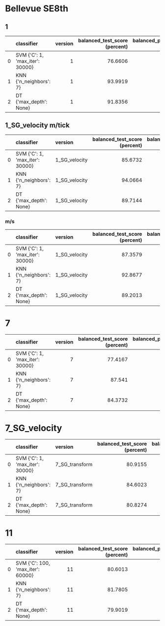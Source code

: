 # Bellevue SE8th

## 1

|     | classifier                      | version | balanced_test_score (percent) | balanced_pooled_test_score (percent) | time (s) |
| --: | :------------------------------ | ------: | ----------------------------: | -----------------------------------: | -------: |
|   0 | SVM {'C': 1, 'max_iter': 30000} |       1 |                       76.6606 |                              91.1231 |  82.2881 |
|   1 | KNN {'n_neighbors': 7}          |       1 |                       93.9919 |                              97.9703 | 0.339768 |
|   2 | DT {'max_depth': None}          |       1 |                       91.8356 |                              95.1947 | 0.771302 |

## 1_SG_velocity m/tick

|     | classifier                      | version       | balanced_test_score (percent) | balanced_pooled_test_score (percent) | time (s) |
| --: | :------------------------------ | :------------ | ----------------------------: | -----------------------------------: | -------: |
|   0 | SVM {'C': 1, 'max_iter': 30000} | 1_SG_velocity |                       85.6732 |                              97.2815 |  61.1282 |
|   1 | KNN {'n_neighbors': 7}          | 1_SG_velocity |                       94.0664 |                              98.0486 | 0.347544 |
|   2 | DT {'max_depth': None}          | 1_SG_velocity |                       89.7144 |                              94.3875 |  1.27647 |

### m/s

|     | classifier                      | version       | balanced_test_score (percent) | balanced_pooled_test_score (percent) | time (s) |
| --: | :------------------------------ | :------------ | ----------------------------: | -----------------------------------: | -------: |
|   0 | SVM {'C': 1, 'max_iter': 30000} | 1_SG_velocity |                       87.3579 |                              97.2084 |  60.8504 |
|   1 | KNN {'n_neighbors': 7}          | 1_SG_velocity |                       92.8677 |                              97.8838 | 0.361149 |
|   2 | DT {'max_depth': None}          | 1_SG_velocity |                       89.2013 |                              94.7971 |   1.3093 |

# 7

|     | classifier                      | version | balanced_test_score (percent) | balanced_pooled_test_score (percent) | time (s) |
| --: | :------------------------------ | ------: | ----------------------------: | -----------------------------------: | -------: |
|   0 | SVM {'C': 1, 'max_iter': 30000} |       7 |                       77.4167 |                              91.7891 |  318.671 |
|   1 | KNN {'n_neighbors': 7}          |       7 |                        87.541 |                              97.4455 | 0.409755 |
|   2 | DT {'max_depth': None}          |       7 |                       84.3732 |                              94.4111 | 0.537709 |

# 7_SG_velocity

|     | classifier                      | version        | balanced_test_score (percent) | balanced_pooled_test_score (percent) | time (s) |
| --: | :------------------------------ | :------------- | ----------------------------: | -----------------------------------: | -------: |
|   0 | SVM {'C': 1, 'max_iter': 30000} | 7_SG_transform |                       80.9155 |                              97.6757 |  229.525 |
|   1 | KNN {'n_neighbors': 7}          | 7_SG_transform |                       84.6023 |                              97.0226 | 0.389651 |
|   2 | DT {'max_depth': None}          | 7_SG_transform |                       80.8274 |                              94.1086 |  1.36229 |

# 11

|     | classifier                        | version | balanced_test_score (percent) | balanced_pooled_test_score (percent) | time (s) |
| --: | :-------------------------------- | ------: | ----------------------------: | -----------------------------------: | -------: |
|   0 | SVM {'C': 100, 'max_iter': 60000} |      11 |                       80.6013 |                              97.7244 |  121.675 |
|   1 | KNN {'n_neighbors': 7}            |      11 |                       81.7805 |                              96.5513 | 0.277596 |
|   2 | DT {'max_depth': None}            |      11 |                       79.9019 |                              93.5677 | 0.662144 |

